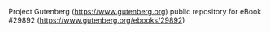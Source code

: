 Project Gutenberg (https://www.gutenberg.org) public repository for eBook #29892 (https://www.gutenberg.org/ebooks/29892)
